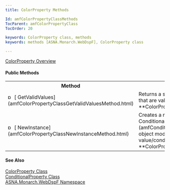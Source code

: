 ```yaml
---
title: ColorProperty Methods

Id: amfColorPropertyClassMethods
TocParent: amfColorPropertyClass
TocOrder: 20

keywords: ColorProperty class, methods
keywords: methods [ASNA.Monarch.WebDspF], ColorProperty class

---
```


[ ColorProperty Overview](amfColorPropertyClass.html) 

#### Public Methods
<table class="mytable" cellspacing="0" cellpadding="4" width="90%">
          <colgroup>
            <col width="30%" />
            <col width="70%" />
          </colgroup>
          <tr>
            <th>Method</th>
            <th>Description</th>
          </tr>
          <tr>
            <td><img class="hcp4" alt="public method" src="../Images/Methods.bmp" style="WIDTH:16px; HEIGHT:16px" width="16" height="16" border="0" />
              [
              GetValidValues](amfColorPropertyClassGetValidValuesMethod.html)
            </td>
            <td>Returns a string array of
            the values that are valid for the 
 **ColorProperty**  object.</td>
          </tr>
          <tr>
            <td><img class="hcp4" alt="public method" src="../Images/Methods.bmp" style="WIDTH:16px; HEIGHT:16px" width="16" height="16" border="0" />
              [
              NewInstance](amfColorPropertyClassNewInstanceMethod.html)
            </td>
            <td>Creates a new instance of a [
            ConditionalProperty](amfConditionalPropertyClass.html) object modeling the
            value/conditions represented by 
 **ColorProperty** .</td>
          </tr>
</table>

#### See Also
[ ColorProperty Class](amfColorPropertyClass.html) <br clear="none" /> [ ConditionalProperty Class](amfConditionalPropertyClass.html) <br clear="none" /> [ ASNA.Monarch.WebDspF Namespace](amfWebDspFNamespace.html) 
